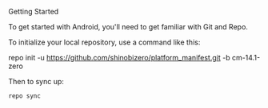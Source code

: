Getting Started

To get started with Android, you'll need to get familiar with Git and Repo.

To initialize your local repository, use a command like this:

repo init -u https://github.com/shinobizero/platform_manifest.git -b cm-14.1-zero

Then to sync up:

    repo sync

